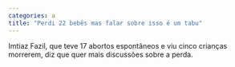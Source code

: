 ```yaml
---
categories: a
title: "Perdi 22 bebês mas falar sobre isso é um tabu"
---
```

Imtiaz Fazil, que teve 17 abortos espontâneos e viu cinco crianças morrerem, diz que quer mais discussões sobre a perda.